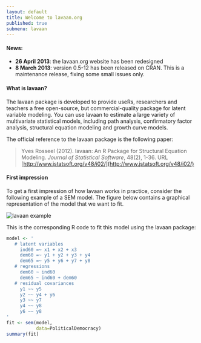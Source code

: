 ```yaml
---
layout: default
title: Welcome to lavaan.org
published: true
submenu: lavaan
---
```


#### News: ####

- **26 April 2013**: the lavaan.org website has been redesigned
- **8 March 2013**: version 0.5-12 has been released on CRAN.
  This is a maintenance release, fixing some small issues only.

####  What is lavaan? ####
The lavaan package is developed to provide useRs, researchers and teachers a
free open-source, but commercial-quality package for latent variable modeling.
You can use lavaan to estimate a large variety of multivariate statistical
models, including path analysis, confirmatory factor analysis, structural
equation modeling and growth curve models.

The official reference to the lavaan package is the following paper:

> Yves Rosseel (2012). lavaan: An R Package for Structural Equation Modeling. 
> *Journal of Statistical Software*, 48(2), 1-36. 
> URL [http://www.jstatsoft.org/v48/i02/](http://www.jstatsoft.org/v48/i02/)


#### First impression ####
To get a first impression of how lavaan works in practice, consider the
following example of a SEM model. The figure below contains
a graphical representation of the model that we want to fit. 

![lavaan example](/tutorial/figure/sem.png)

This is the corresponding R code to fit this model using the lavaan package:

```r
model <- '
   # latent variables
     ind60 =~ x1 + x2 + x3
     dem60 =~ y1 + y2 + y3 + y4
     dem65 =~ y5 + y6 + y7 + y8
   # regressions
     dem60 ~ ind60
     dem65 ~ ind60 + dem60
   # residual covariances
     y1 ~~ y5
     y2 ~~ y4 + y6
     y3 ~~ y7
     y4 ~~ y8
     y6 ~~ y8
'
fit <- sem(model, 
           data=PoliticalDemocracy)
summary(fit)
```
